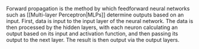 Forward propagation is the method by which feedforward neural networks such as [[Multi-layer Perceptron|MLPs]] determine outputs based on an input. First, data is input to the input layer of the neural network. The data is then processed by the hidden layers, with each neuron calculating an output based on its input and activation function, and then passing its output to the next layer. The result is then output via the output layers.
